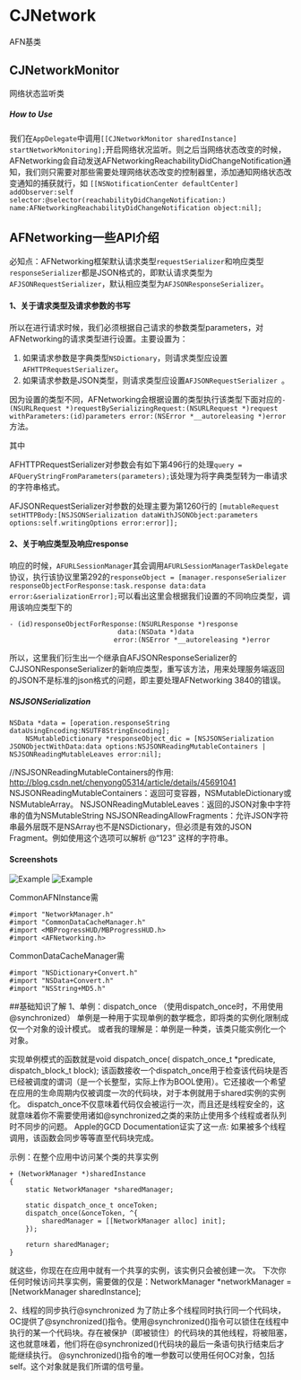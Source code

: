 # CJNetwork
AFN基类

## CJNetworkMonitor
网络状态监听类

##### How to Use
我们在`AppDelegate`中调用`[[CJNetworkMonitor sharedInstance] startNetworkMonitoring];`开启网络状况监听。则之后当网络状态改变的时候，AFNetworking会自动发送AFNetworkingReachabilityDidChangeNotification通知，我们则只需要对那些需要处理网络状态改变的控制器里，添加通知网络状态改变通知的捕获就行，如
`[[NSNotificationCenter defaultCenter] addObserver:self selector:@selector(reachabilityDidChangeNotification:) name:AFNetworkingReachabilityDidChangeNotification object:nil];`

## AFNetworking一些API介绍
必知点：AFNetworking框架默认请求类型`requestSerializer`和响应类型`responseSerializer`都是JSON格式的，即默认请求类型为`AFJSONRequestSerializer`，默认相应类型为`AFJSONResponseSerializer`。

#### 1、关于请求类型及请求参数的书写
所以在进行请求时候，我们必须根据自己请求的参数类型parameters，对AFNetworking的请求类型进行设置。主要设置为：

1. 如果请求参数是字典类型`NSDictionary`，则请求类型应设置`AFHTTPRequestSerializer`。
2. 如果请求参数是JSON类型，则请求类型应设置`AFJSONRequestSerializer `。

因为设置的类型不同，AFNetworking会根据设置的类型执行该类型下面对应的`- (NSURLRequest *)requestBySerializingRequest:(NSURLRequest *)request withParameters:(id)parameters error:(NSError *__autoreleasing *)error`方法。

其中

AFHTTPRequestSerializer对参数会有如下第496行的处理`query = AFQueryStringFromParameters(parameters);`该处理为将字典类型转为一串请求的字符串格式。

AFJSONRequestSerializer对参数的处理主要为第1260行的
`[mutableRequest setHTTPBody:[NSJSONSerialization dataWithJSONObject:parameters options:self.writingOptions error:error]];`


#### 2、关于响应类型及响应response
响应的时候，`AFURLSessionManager`其会调用`AFURLSessionManagerTaskDelegate`协议，执行该协议里第292的`responseObject = [manager.responseSerializer responseObjectForResponse:task.response data:data error:&serializationError];`可以看出这里会根据我们设置的不同响应类型，调用该响应类型下的

```
- (id)responseObjectForResponse:(NSURLResponse *)response
                           data:(NSData *)data
                          error:(NSError *__autoreleasing *)error
```

所以，这里我们衍生出一个继承自AFJSONResponseSerializer的CJJSONResponseSerializer的新响应类型，重写该方法，用来处理服务端返回的JSON不是标准的json格式的问题，即主要处理AFNetworking 3840的错误。


##### NSJSONSerialization
```
NSData *data = [operation.responseString dataUsingEncoding:NSUTF8StringEncoding];
    NSMutableDictionary *responseObject_dic = [NSJSONSerialization JSONObjectWithData:data options:NSJSONReadingMutableContainers | NSJSONReadingMutableLeaves error:nil];
```
//NSJSONReadingMutableContainers的作用: http://blog.csdn.net/chenyong05314/article/details/45691041
     NSJSONReadingMutableContainers：返回可变容器，NSMutableDictionary或NSMutableArray。
     NSJSONReadingMutableLeaves：返回的JSON对象中字符串的值为NSMutableString
     NSJSONReadingAllowFragments：允许JSON字符串最外层既不是NSArray也不是NSDictionary，但必须是有效的JSON Fragment。例如使用这个选项可以解析 @“123” 这样的字符串。


#### Screenshots
![Example](./Screenshots/Demo.gif "Demo")
![Example](./Screenshots/Demo.png "Demo")

CommonAFNInstance需

```
#import "NetworkManager.h"
#import "CommonDataCacheManager.h"
#import <MBProgressHUD/MBProgressHUD.h>
#import <AFNetworking.h>
```

CommonDataCacheManager需

```
#import "NSDictionary+Convert.h"
#import "NSData+Convert.h"
#import "NSString+MD5.h"
```

##基础知识了解
1、单例：dispatch_once （使用dispatch_once时，不用使用@synchronized）
单例是一种用于实现单例的数学概念，即将类的实例化限制成仅一个对象的设计模式。
或者我的理解是：单例是一种类，该类只能实例化一个对象。

实现单例模式的函数就是void dispatch_once( dispatch_once_t *predicate, dispatch_block_t block);
该函数接收一个dispatch_once用于检查该代码块是否已经被调度的谓词（是一个长整型，实际上作为BOOL使用）。它还接收一个希望在应用的生命周期内仅被调度一次的代码块，对于本例就用于shared实例的实例化。
dispatch_once不仅意味着代码仅会被运行一次，而且还是线程安全的，这就意味着你不需要使用诸如@synchronized之类的来防止使用多个线程或者队列时不同步的问题。
Apple的GCD Documentation证实了这一点:
如果被多个线程调用，该函数会同步等等直至代码块完成。

示例：在整个应用中访问某个类的共享实例
```
+ (NetworkManager *)sharedInstance
{
    static NetworkManager *sharedManager;

    static dispatch_once_t onceToken;
    dispatch_once(&onceToken, ^{
        sharedManager = [[NetworkManager alloc] init];
    });

    return sharedManager;
}
```
就这些，你现在在应用中就有一个共享的实例，该实例只会被创建一次。
下次你任何时候访问共享实例，需要做的仅是：NetworkManager *networkManager = [NetworkManager sharedInstance];

2、线程的同步执行@synchronized
为了防止多个线程同时执行同一个代码块，OC提供了@synchronized()指令。使用@synchronized()指令可以锁住在线程中执行的某一个代码块。存在被保护（即被锁住）的代码块的其他线程，将被阻塞，这也就意味着，他们将在@synchronized()代码块的最后一条语句执行结束后才能继续执行。
@synchronized()指令的唯一参数可以使用任何OC对象，包括self。这个对象就是我们所谓的信号量。

